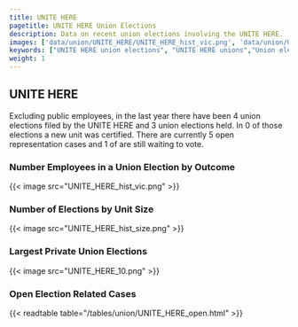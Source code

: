 ```yaml
---
title: UNITE HERE
pagetitle: UNITE HERE Union Elections
description: Data on recent union elections involving the UNITE HERE.
images: ['data/union/UNITE_HERE/UNITE_HERE_hist_vic.png', 'data/union/UNITE_HERE/UNITE_HERE_hist_size.png', 'data/union/UNITE_HERE/UNITE_HERE_10.png']
keywords: ["UNITE HERE union elections", "UNITE HERE unions","Union elections"]
weight: 1
---
```

##  UNITE HERE

Excluding public employees, in the last year there have been 4 union elections filed by the UNITE HERE and 3 union elections held. In 0 of those elections a new unit was certified. There are currently 5 open representation cases and 1 of are still waiting to vote.

### Number Employees in a Union Election by Outcome
{{< image src="UNITE_HERE_hist_vic.png" >}}

### Number of Elections by Unit Size
{{< image src="UNITE_HERE_hist_size.png" >}}

### Largest Private Union Elections
{{< image src="UNITE_HERE_10.png" >}}

### Open Election Related Cases
{{< readtable table="/tables/union/UNITE_HERE_open.html" >}}

